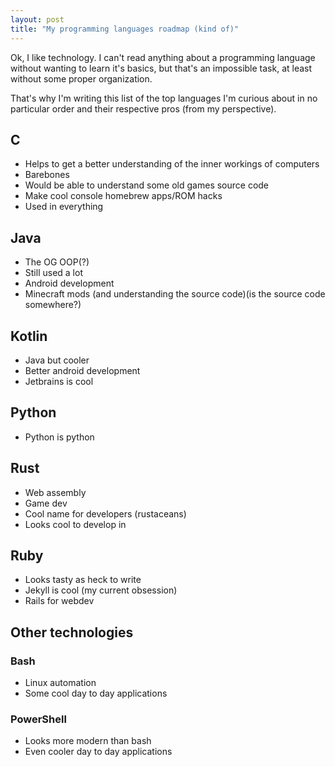 ```yaml
---
layout: post
title: "My programming languages roadmap (kind of)"
---
```


Ok, I like technology. I can't read anything about a programming language without wanting to learn it's basics, but that's an impossible task, at least without some proper organization.

That's why I'm writing this list of the top languages I'm curious about in no particular order and their respective pros (from my perspective).

## C

- Helps to get a better understanding of the inner workings of computers
- Barebones
- Would be able to understand some old games source code
- Make cool console homebrew apps/ROM hacks
- Used in everything

## Java

- The OG OOP(?)
- Still used a lot
- Android development
- Minecraft mods (and understanding the source code)(is the source code somewhere?)

## Kotlin

- Java but cooler
- Better android development
- Jetbrains is cool

## Python

- Python is python

## Rust

- Web assembly
- Game dev
- Cool name for developers (rustaceans)
- Looks cool to develop in

## Ruby

- Looks tasty as heck to write
- Jekyll is cool (my current obsession)
- Rails for webdev

## Other technologies

### Bash

- Linux automation
- Some cool day to day applications

### PowerShell

- Looks more modern than bash
- Even cooler day to day applications
